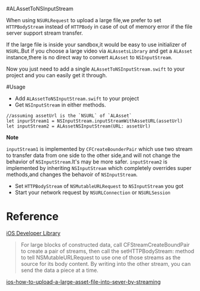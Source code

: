 #ALAssetToNSInputStream

When using `NSURLRequest` to upload a large file,we prefer to set `HTTPBodyStream` instead of `HTTPBody` in case of out of memory error if the file server support stream transfer.

If the large file is inside your sandbox,it would be easy to use initializer of `NSURL`.But if you choose a large video via `ALAssetsLibrary` and get a `ALAsset` instance,there is no direct way to convert `ALAsset` to `NSInputStream`.

Now you just need to add a single `ALAssetToNSInputStream.swift` to your project and you can easily get it through.

#Usage

* Add `ALAssetToNSInputStream.swift` to your project
* Get `NSInputStream` in either methods.
```
//assuming assetUrl is the `NSURL` of `ALAsset`
let inpurStream1 = NSInputStream.inputStreamWithAssetURL(assetUrl)
let inputStream2 = ALAssetNSInputStream(URL: assetUrl)
```
**Note**

`inputStream1` is implemented by `CFCreateBounderPair` which use two stream to transfer data from one side to the other side,and will not change the behavior of `NSInputStream`.It's may be more safer.
`inputStream2` is implemented by inheriting `NSInputStream` which completely overrides super methods,and changes the behavoir of `NSInputStream`.
* Set `HTTPBodyStream` of `NSMutableURLRequest` to `NSInputStream` you got
* Start your network request by `NSURLConnection` or `NSURLSession`

# Reference
[iOS Developer Library](https://developer.apple.com/library/ios/documentation/NetworkingInternetWeb/Conceptual/NetworkingOverview/WorkingWithHTTPAndHTTPSRequests/WorkingWithHTTPAndHTTPSRequests.html)
> For large blocks of constructed data, call CFStreamCreateBoundPair to create a pair of streams, then call the setHTTPBodyStream: method to tell NSMutableURLRequest to use one of those streams as the source for its body content. By writing into the other stream, you can send the data a piece at a time.

[ios-how-to-upload-a-large-asset-file-into-sever-by-streaming](http://stackoverflow.com/questions/18348863/ios-how-to-upload-a-large-asset-file-into-sever-by-streaming)


